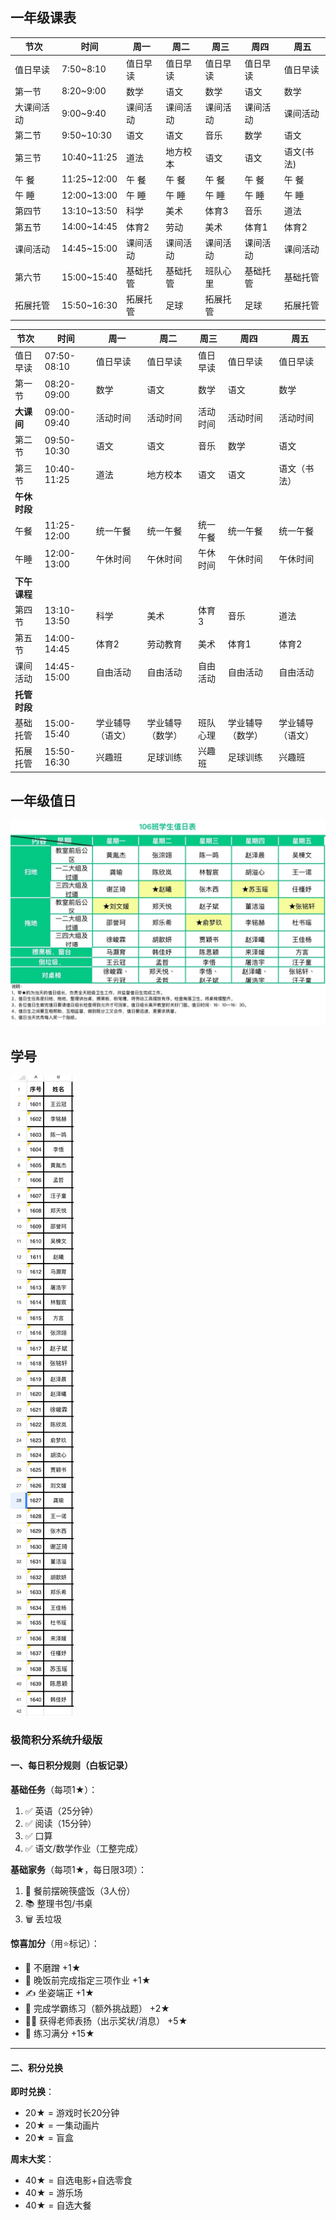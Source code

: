 ## 一年级课表
| 节次       | 时间        | 周一     | 周二     | 周三     | 周四     | 周五       |
| ---------- | ----------- | -------- | -------- | -------- | -------- | ---------- |
| 值日早读   | 7:50~8:10   | 值日早读 | 值日早读 | 值日早读 | 值日早读 | 值日早读   |
| 第一节     | 8:20~9:00   | 数学     | 语文     | 数学     | 语文     | 数学       |
| 大课间活动 | 9:00~9:40   | 课间活动 | 课间活动 | 课间活动 | 课间活动 | 课间活动   |
| 第二节     | 9:50~10:30  | 语文     | 语文     | 音乐     | 数学     | 语文       |
| 第三节     | 10:40~11:25 | 道法     | 地方校本 | 语文     | 语文     | 语文(书法) |
| 午 餐      | 11:25~12:00 | 午 餐    | 午 餐    | 午 餐    | 午 餐    | 午 餐      |
| 午 睡      | 12:00~13:00 | 午 睡    | 午 睡    | 午 睡    | 午 睡    | 午 睡      |
| 第四节     | 13:10~13:50 | 科学     | 美术     | 体育3    | 音乐     | 道法       |
| 第五节     | 14:00~14:45 | 体育2    | 劳动     | 美术     | 体育1    | 体育2      |
| 课间活动   | 14:45~15:00 | 课间活动 | 课间活动 | 课间活动 | 课间活动 | 课间活动   |
| 第六节     | 15:00~15:40 | 基础托管 | 基础托管 | 班队心里 | 基础托管 | 基础托管   |
| 拓展托管   | 15:50~16:30 | 拓展托管 | 足球     | 拓展托管 | 足球     | 拓展托管   |


| 节次       | 时间        | 周一     | 周二       | 周三       | 周四       | 周五         |
|------------|-------------|----------|------------|------------|------------|--------------|
| 值日早读   | 07:50-08:10 | 值日早读 | 值日早读   | 值日早读   | 值日早读   | 值日早读     |
| 第一节     | 08:20-09:00 | 数学     | 语文       | 数学       | 语文       | 数学         |
| **大课间** | 09:00-09:40 | 活动时间 | 活动时间   | 活动时间   | 活动时间   | 活动时间     |
| 第二节     | 09:50-10:30 | 语文     | 语文       | 音乐       | 数学       | 语文         |
| 第三节     | 10:40-11:25 | 道法     | 地方校本   | 语文       | 语文       | 语文（书法） |
| **午休时段**                                                                                |
| 午餐       | 11:25-12:00 | 统一午餐 | 统一午餐   | 统一午餐   | 统一午餐   | 统一午餐     |
| 午睡       | 12:00-13:00 | 午休时间 | 午休时间   | 午休时间   | 午休时间   | 午休时间     |
| **下午课程**                                                                                |
| 第四节     | 13:10-13:50 | 科学     | 美术       | 体育3      | 音乐       | 道法         |
| 第五节     | 14:00-14:45 | 体育2    | 劳动教育   | 美术       | 体育1      | 体育2        |
| 课间活动   | 14:45-15:00 | 自由活动 | 自由活动   | 自由活动   | 自由活动   | 自由活动     |
| **托管时段**                                                                                |
| 基础托管   | 15:00-15:40 | 学业辅导（语文） | 学业辅导（数学）   | 班队心理   | 学业辅导（数学）   | 学业辅导（语文）     |
| 拓展托管   | 15:50-16:30 | 兴趣班   | 足球训练   | 兴趣班     | 足球训练   | 兴趣班       |



## 一年级值日
![值日](../img/值日.jpg)

## 学号
![学号](../img/学号.jpg)



### **极简积分系统升级版**

#### **一、每日积分规则**（白板记录）
**基础任务**（每项1★）：
1. ✅ 英语（25分钟）
2. ✅ 阅读（15分钟）
3. ✅ 口算
4. ✅ 语文/数学作业（工整完成）

**基础家务**（每项1★，每日限3项）：
1. 🧺 餐前摆碗筷盛饭（3人份）
2. 📚 整理书包/书桌
3. 🗑️ 丢垃圾

**惊喜加分**（用⭐️标记）：
- 🚀 不磨蹭 +1★
- 🍚 晚饭前完成指定三项作业 +1★
- ✍️ 坐姿端正 +1★
- 🧠 完成学霸练习（额外挑战题） +2★
- 👩🏫 获得老师表扬（出示奖状/消息） +5★
- 💯 练习满分 +15★
---

#### **二、积分兑换**
**即时兑换**：
- 20★ = 游戏时长20分钟
- 20★ = 一集动画片
- 20★ = 盲盒

**周末大奖**：
- 40★ = 自选电影+自选零食
- 40★ = 游乐场
- 40★ = 自选大餐


